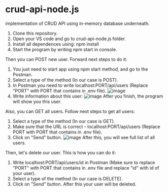 # crud-api-node.js
implementation of CRUD API using in-memory database underneath.
1. Clone this repository.
2. Open your VS code and go to crud-api-node.js folder.
3. Install all dependences using: npm install
4. Start the program by writing npm start in console.

Then you can POST new user. Forward next steps to do it:
1. You just need to start app using npm start method, and go to the Postman.
2. Select a type of the method (In our case is POST).
3. In Postman you need to write localhost:PORT/api/users (Replace "PORT" with PORT that contains in .env file).
![image](https://github.com/StanislavGo/crud-api-node.js/assets/137794935/29b1bf71-671a-4010-ac83-e26a4fdcc619)
4. Write information about this user:
![image](https://github.com/StanislavGo/crud-api-node.js/assets/137794935/6da08fe6-9b1e-4ce9-803f-57f6f75423f2)
After you finish, the program will show you this user.

Also, you can GET all users. Follow next steps to get all users:
1. Select a type of the method (In our case is GET).
2. Make sure that the URL is correct - localhost:PORT/api/users (Replace PORT with PORT that contains in .env file).
3. Click on "Send" button.
![image](https://github.com/StanislavGo/crud-api-node.js/assets/137794935/a94d30de-d89d-4e1f-823a-4fa78bba05b7)
After this, you will see full list of all users.

Then, let's delete our user. This is how you can do it:
1. Write localhost:PORT/api/users/id in Postman (Make sure to replace "PORT" with PORT that contains in .env file and replace "id" with id of your user).
2. Select a type of the method (In our case is DELETE).
3. Click on "Send" button.
After this your user will be deleted.
